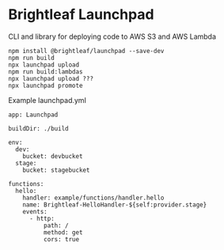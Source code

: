 # Brightleaf Launchpad

CLI and library for deploying code to AWS S3 and AWS Lambda

```
npm install @brightleaf/launchpad --save-dev
npm run build
npx launchpad upload
npm run build:lambdas
npx launchpad upload ???
npx launchpad promote
```

Example launchpad.yml

```
app: Launchpad

buildDir: ./build

env:
  dev:
    bucket: devbucket
  stage:
    bucket: stagebucket

functions:
  hello:
    handler: example/functions/handler.hello
    name: Brightleaf-HelloHandler-${self:provider.stage}
    events:
      - http:
          path: /
          method: get
          cors: true
```